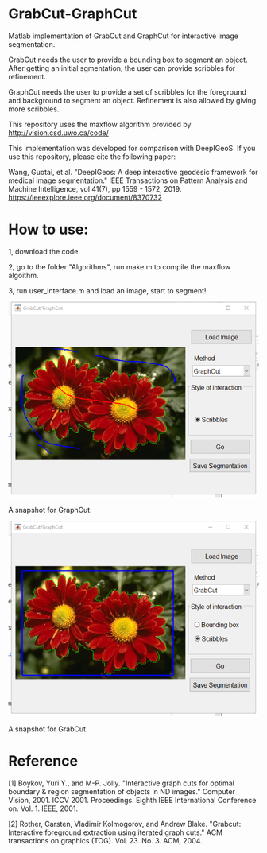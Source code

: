 # GrabCut-GraphCut
Matlab implementation of GrabCut and GraphCut for interactive image segmentation.

GrabCut needs the user to provide a bounding box to segment an object. After getting an initial sgmentation, the user can provide scribbles for refinement.

GraphCut needs the user to provide a set of scribbles for the foreground and background to segment an object. Refinement is also allowed by giving more scribbles.

This repository uses the maxflow algorithm provided by http://vision.csd.uwo.ca/code/

This implementation was developed for comparison with DeepIGeoS. If you use this repository, please cite the following paper:

Wang, Guotai, et al. "DeepIGeos: A deep interactive geodesic framework for medical image segmentation."  IEEE Transactions on Pattern Analysis and Machine Intelligence, vol 41(7), pp 1559 - 1572, 2019. https://ieeexplore.ieee.org/document/8370732

# How to use:

1, download the code.

2, go to the folder "Algorithms", run make.m to compile the maxflow algoithm.

3, run user_interface.m and load an image, start to segment!

![graphcut](./images/graph_cut_snapshot.png)

A snapshot for GraphCut.

![grabcut](./images/grab_cut_snapshot.png)

A snapshot for GrabCut.

# Reference

[1] Boykov, Yuri Y., and M-P. Jolly. "Interactive graph cuts for optimal boundary & region segmentation of objects in ND images." Computer Vision, 2001. ICCV 2001. Proceedings. Eighth IEEE International Conference on. Vol. 1. IEEE, 2001.

[2] Rother, Carsten, Vladimir Kolmogorov, and Andrew Blake. "Grabcut: Interactive foreground extraction using iterated graph cuts." ACM transactions on graphics (TOG). Vol. 23. No. 3. ACM, 2004.
